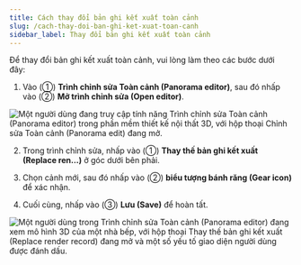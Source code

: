 ```yaml
---
title: Cách thay đổi bản ghi kết xuất toàn cảnh
slug: /cach-thay-doi-ban-ghi-ket-xuat-toan-canh
sidebar_label: Thay đổi bản ghi kết xuất toàn cảnh
---
```


Để thay đổi bản ghi kết xuất toàn cảnh, vui lòng làm theo các bước dưới đây:

1. Vào (①) **Trình chỉnh sửa Toàn cảnh (Panorama editor)**, sau đó nhấp vào (②) **Mở trình chỉnh sửa (Open editor)**.

![Một người dùng đang truy cập tính năng Trình chỉnh sửa Toàn cảnh (Panorama editor) trong phần mềm thiết kế nội thất 3D, với hộp thoại Chỉnh sửa Toàn cảnh (Panorama edit) đang mở.](https://storage.googleapis.com/jegavn_kb/images/36d861c7-68d4-43a3-ba49-ce4732eeafd5.png)

2. Trong trình chỉnh sửa, nhấp vào (①) **Thay thế bản ghi kết xuất (Replace ren...)** ở góc dưới bên phải.

3. Chọn cảnh mới, sau đó nhấp vào (②) **biểu tượng bánh răng (Gear icon)** để xác nhận.

4. Cuối cùng, nhấp vào (③) **Lưu (Save)** để hoàn tất.

![Một người dùng trong Trình chỉnh sửa Toàn cảnh (Panorama editor) đang xem mô hình 3D của một nhà bếp, với hộp thoại Thay thế bản ghi kết xuất (Replace render record) đang mở và một số yếu tố giao diện người dùng được đánh dấu.](https://storage.googleapis.com/jegavn_kb/images/84e5e68e-bc93-463e-bdff-e97da6b3fd8f.png)
